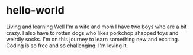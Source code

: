 # hello-world
Living and learning
Well I'm a wife and mom
I have two boys who are a bit crazy.
I also have to rotten dogs who likes porkchop shapped toys and weirdly socks.
I'm on this journey to learn something new and exciting.
Coding is so free and so challenging.
I'm loving it.
